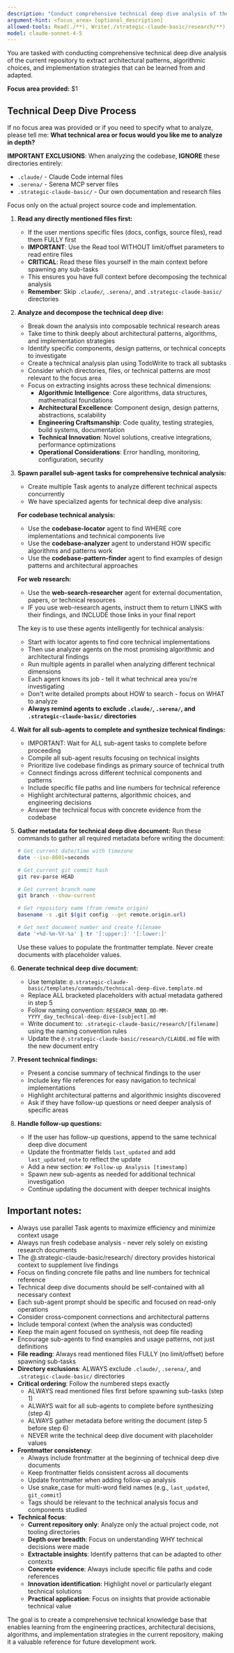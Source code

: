 ```yaml
---
description: "Conduct comprehensive technical deep dive analysis of the current repository to extract architecture patterns, algorithms, and implementation strategies"
argument-hint: <focus_area> [optional_description]
allowed-tools: Read(./**), Write(./strategic-claude-basic/research/**), Task, Bash(mkdir:*, git:*, date:*), Glob
model: claude-sonnet-4-5
---
```


You are tasked with conducting comprehensive technical deep dive analysis of the current repository to extract architectural patterns, algorithmic choices, and implementation strategies that can be learned from and adapted.

**Focus area provided:** $1

## Technical Deep Dive Process

If no focus area was provided or if you need to specify what to analyze, please tell me:
**What technical area or focus would you like me to analyze in depth?**

**IMPORTANT EXCLUSIONS**: When analyzing the codebase, **IGNORE** these directories entirely:

- `.claude/` - Claude Code internal files
- `.serena/` - Serena MCP server files
- `.strategic-claude-basic/` - Our own documentation and research files

Focus only on the actual project source code and implementation.

1. **Read any directly mentioned files first:**

   - If the user mentions specific files (docs, configs, source files), read them FULLY first
   - **IMPORTANT**: Use the Read tool WITHOUT limit/offset parameters to read entire files
   - **CRITICAL**: Read these files yourself in the main context before spawning any sub-tasks
   - This ensures you have full context before decomposing the technical analysis
   - **Remember**: Skip `.claude/`, `.serena/`, and `.strategic-claude-basic/` directories

2. **Analyze and decompose the technical deep dive:**

   - Break down the analysis into composable technical research areas
   - Take time to think deeply about architectural patterns, algorithms, and implementation strategies
   - Identify specific components, design patterns, or technical concepts to investigate
   - Create a technical analysis plan using TodoWrite to track all subtasks
   - Consider which directories, files, or technical patterns are most relevant to the focus area
   - Focus on extracting insights across these technical dimensions:
     - **Algorithmic Intelligence**: Core algorithms, data structures, mathematical foundations
     - **Architectural Excellence**: Component design, design patterns, abstractions, scalability
     - **Engineering Craftsmanship**: Code quality, testing strategies, build systems, documentation
     - **Technical Innovation**: Novel solutions, creative integrations, performance optimizations
     - **Operational Considerations**: Error handling, monitoring, configuration, security

3. **Spawn parallel sub-agent tasks for comprehensive technical analysis:**

   - Create multiple Task agents to analyze different technical aspects concurrently
   - We have specialized agents for technical deep dive analysis:

   **For codebase technical analysis:**

   - Use the **codebase-locator** agent to find WHERE core implementations and technical components live
   - Use the **codebase-analyzer** agent to understand HOW specific algorithms and patterns work
   - Use the **codebase-pattern-finder** agent to find examples of design patterns and architectural approaches

   **For web research:**

   - Use the **web-search-researcher** agent for external documentation, papers, or technical resources
   - IF you use web-research agents, instruct them to return LINKS with their findings, and INCLUDE those links in your final report

   The key is to use these agents intelligently for technical analysis:

   - Start with locator agents to find core technical implementations
   - Then use analyzer agents on the most promising algorithmic and architectural findings
   - Run multiple agents in parallel when analyzing different technical dimensions
   - Each agent knows its job - tell it what technical area you're investigating
   - Don't write detailed prompts about HOW to search - focus on WHAT to analyze
   - **Always remind agents to exclude `.claude/`, `.serena/`, and `.strategic-claude-basic/` directories**

4. **Wait for all sub-agents to complete and synthesize technical findings:**

   - IMPORTANT: Wait for ALL sub-agent tasks to complete before proceeding
   - Compile all sub-agent results focusing on technical insights
   - Prioritize live codebase findings as primary source of technical truth
   - Connect findings across different technical components and patterns
   - Include specific file paths and line numbers for technical reference
   - Highlight architectural patterns, algorithmic choices, and engineering decisions
   - Answer the technical focus with concrete evidence from the codebase

5. **Gather metadata for technical deep dive document:**
   Run these commands to gather all required metadata before writing the document:

   ```bash
   # Get current date/time with timezone
   date --iso-8601=seconds

   # Get current git commit hash
   git rev-parse HEAD

   # Get current branch name
   git branch --show-current

   # Get repository name (from remote origin)
   basename -s .git $(git config --get remote.origin.url)

   # Get next document number and create filename
   date '+%d-%m-%Y-%a' | tr '[:upper:]' '[:lower:]'
   ```

   Use these values to populate the frontmatter template. Never create documents with placeholder values.

6. **Generate technical deep dive document:**

   - Use template: `@.strategic-claude-basic/templates/commands/technical-deep-dive.template.md`
   - Replace ALL bracketed placeholders with actual metadata gathered in step 5
   - Follow naming convention: `RESEARCH_NNNN_DD-MM-YYYY_day_technical-deep-dive-[subject].md`
   - Write document to: `.strategic-claude-basic/research/[filename]` using the naming convention rules
   - Update the `@.strategic-claude-basic/research/CLAUDE.md` file with the new document entry

7. **Present technical findings:**

   - Present a concise summary of technical findings to the user
   - Include key file references for easy navigation to technical implementations
   - Highlight architectural patterns and algorithmic insights discovered
   - Ask if they have follow-up questions or need deeper analysis of specific areas

8. **Handle follow-up questions:**
   - If the user has follow-up questions, append to the same technical deep dive document
   - Update the frontmatter fields `last_updated` and add `last_updated_note` to reflect the update
   - Add a new section: `## Follow-up Analysis [timestamp]`
   - Spawn new sub-agents as needed for additional technical investigation
   - Continue updating the document with deeper technical insights

## Important notes:

- Always use parallel Task agents to maximize efficiency and minimize context usage
- Always run fresh codebase analysis - never rely solely on existing research documents
- The @.strategic-claude-basic/research/ directory provides historical context to supplement live findings
- Focus on finding concrete file paths and line numbers for technical reference
- Technical deep dive documents should be self-contained with all necessary context
- Each sub-agent prompt should be specific and focused on read-only operations
- Consider cross-component connections and architectural patterns
- Include temporal context (when the analysis was conducted)
- Keep the main agent focused on synthesis, not deep file reading
- Encourage sub-agents to find examples and usage patterns, not just definitions
- **File reading**: Always read mentioned files FULLY (no limit/offset) before spawning sub-tasks
- **Directory exclusions**: ALWAYS exclude `.claude/`, `.serena/`, and `.strategic-claude-basic/` directories
- **Critical ordering**: Follow the numbered steps exactly
  - ALWAYS read mentioned files first before spawning sub-tasks (step 1)
  - ALWAYS wait for all sub-agents to complete before synthesizing (step 4)
  - ALWAYS gather metadata before writing the document (step 5 before step 6)
  - NEVER write the technical deep dive document with placeholder values
- **Frontmatter consistency**:
  - Always include frontmatter at the beginning of technical deep dive documents
  - Keep frontmatter fields consistent across all documents
  - Update frontmatter when adding follow-up analysis
  - Use snake_case for multi-word field names (e.g., `last_updated`, `git_commit`)
  - Tags should be relevant to the technical analysis focus and components studied
- **Technical focus**:
  - **Current repository only**: Analyze only the actual project code, not tooling directories
  - **Depth over breadth**: Focus on understanding WHY technical decisions were made
  - **Extractable insights**: Identify patterns that can be adapted to other contexts
  - **Concrete evidence**: Always include specific file paths and code references
  - **Innovation identification**: Highlight novel or particularly elegant technical solutions
  - **Practical application**: Focus on insights that provide actionable technical value

The goal is to create a comprehensive technical knowledge base that enables learning from the engineering practices, architectural decisions, algorithms, and implementation strategies in the current repository, making it a valuable reference for future development work.
